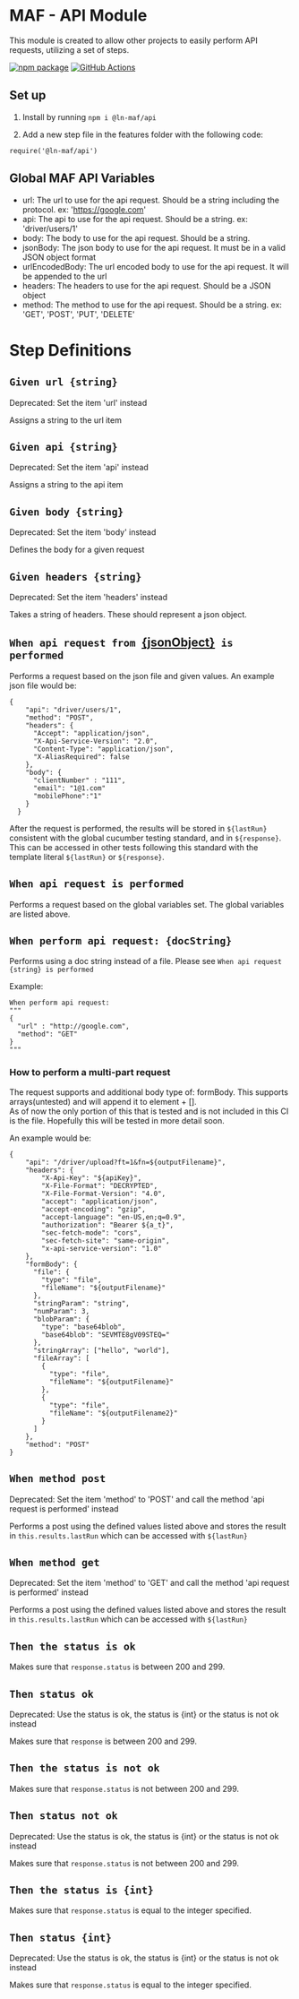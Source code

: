 # MAF - API Module
This module is created to allow other projects to easily perform API requests, utilizing a set of steps.

[![npm package][npm-image]][npm-url] 
[![GitHub Actions](https://github.com/hpcc-systems/MAF/workflows/Build/badge.svg)](https://github.com/hpcc-systems/MAF/actions)

## Set up
1. Install by running `npm i @ln-maf/api`

2. Add a new step file in the features folder with the following code:
```
require('@ln-maf/api')
```

## Global MAF API Variables

- url: The url to use for the api request. Should be a string including the protocol. ex: 'https://google.com'
- api: The api to use for the api request. Should be a string. ex: 'driver/users/1'
- body: The body to use for the api request. Should be a string.
- jsonBody: The json body to use for the api request. It must be in a valid JSON object format
- urlEncodedBody: The url encoded body to use for the api request. It will be appended to the url
- headers: The headers to use for the api request. Should be a JSON object
- method: The method to use for the api request. Should be a string. ex: 'GET', 'POST', 'PUT', 'DELETE'

# Step Definitions

## `Given url {string}`
Deprecated: Set the item 'url' instead

Assigns a string to the url item

## `Given api {string}`
Deprecated: Set the item 'api' instead

Assigns a string to the api item

## `Given body {string}`
Deprecated: Set the item 'body' instead

Defines the body for a given request

## `Given headers {string}`
Deprecated: Set the item 'headers' instead

Takes a string of headers.  These should represent a json object.

## `When api request from `[{jsonObject}](../validations/JSONObject.md)` is performed`
Performs a request based on the json file and given values.  An example json file would be:
```
{
    "api": "driver/users/1",
    "method": "POST",
    "headers": {
      "Accept": "application/json",
      "X-Api-Service-Version": "2.0",
      "Content-Type": "application/json",
      "X-AliasRequired": false
    },
    "body": {
      "clientNumber" : "111",
      "email": "1@1.com"
      "mobilePhone":"1"
    }
  }
```
After the request is performed, the results will be stored in `${lastRun}` consistent with the global cucumber testing standard, and in `${response}`.
This can be accessed in other tests following this standard with the template literal `${lastRun}` or `${response}`.

## `When api request is performed`
Performs a request based on the global variables set. The global variables are listed above.

## `When perform api request: {docString}`
Performs using a doc string instead of a file.  Please see `When api request {string} is performed`

Example:
```
When perform api request:
"""
{
  "url" : "http://google.com",
  "method": "GET"
}
"""
```

### How to perform a multi-part request
The request supports and additional body type of: formBody.  This supports arrays(untested) and will append it to element + [].  
As of now the only portion of this that is tested and is not included in this CI is the file.  Hopefully this will be tested in more detail soon.

An example would be:
```
{
    "api": "/driver/upload?ft=1&fn=${outputFilename}",
    "headers": {
        "X-Api-Key": "${apiKey}",
        "X-File-Format": "DECRYPTED",
        "X-File-Format-Version": "4.0",
        "accept": "application/json",
        "accept-encoding": "gzip",
        "accept-language": "en-US,en;q=0.9",
        "authorization": "Bearer ${a_t}",
        "sec-fetch-mode": "cors",
        "sec-fetch-site": "same-origin",
        "x-api-service-version": "1.0"
    },
    "formBody": {
      "file": {
        "type": "file",
        "fileName": "${outputFilename}"
      },
      "stringParam": "string",
      "numParam": 3,
      "blobParam": {
        "type": "base64blob",
        "base64blob": "SEVMTE8gV09STEQ="
      },
      "stringArray": ["hello", "world"],
      "fileArray": [
        {
          "type": "file",
          "fileName": "${outputFilename}"
        },
        {
          "type": "file",
          "fileName": "${outputFilename2}"
        }
      ]
    },
    "method": "POST"
}
```

## `When method post`
Deprecated: Set the item 'method' to 'POST' and call the method 'api request is performed' instead

Performs a post using the defined values listed above and stores the result in `this.results.lastRun` which can be accessed with `${lastRun}`

## `When method get`
Deprecated: Set the item 'method' to 'GET' and call the method 'api request is performed' instead

Performs a post using the defined values listed above and stores the result in `this.results.lastRun` which can be accessed with `${lastRun}`

## `Then the status is ok`
Makes sure that `response.status` is between 200 and 299.

## `Then status ok`
Deprecated: Use the status is ok, the status is {int} or the status is not ok instead

Makes sure that `response` is between 200 and 299.

## `Then the status is not ok`
Makes sure that `response.status` is not between 200 and 299.

## `Then status not ok`
Deprecated: Use the status is ok, the status is {int} or the status is not ok instead

Makes sure that `response.status` is not between 200 and 299.


## `Then the status is {int}`
Makes sure that `response.status` is equal to the integer specified.

## `Then status {int}`
Deprecated: Use the status is ok, the status is {int} or the status is not ok instead

Makes sure that `response.status` is equal to the integer specified.

[npm-image]:https://img.shields.io/npm/v/@ln-maf/api.svg
[npm-url]:https://www.npmjs.com/package/@ln-maf/api